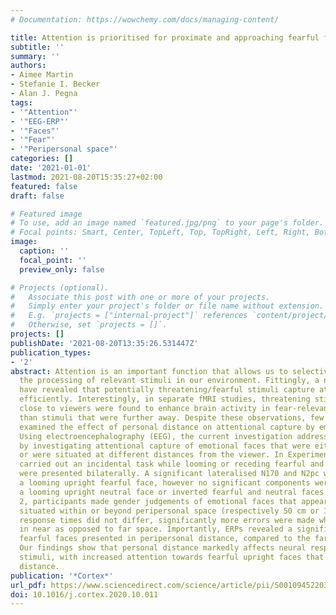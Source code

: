 ```yaml
---
# Documentation: https://wowchemy.com/docs/managing-content/

title: Attention is prioritised for proximate and approaching fearful faces
subtitle: ''
summary: ''
authors:
- Aimee Martin
- Stefanie I. Becker
- Alan J. Pegna
tags:
- '"Attention"'
- '"EEG-ERP"'
- '"Faces"'
- '"Fear"'
- '"Peripersonal space"'
categories: []
date: '2021-01-01'
lastmod: 2021-08-20T15:35:27+02:00
featured: false
draft: false

# Featured image
# To use, add an image named `featured.jpg/png` to your page's folder.
# Focal points: Smart, Center, TopLeft, Top, TopRight, Left, Right, BottomLeft, Bottom, BottomRight.
image:
  caption: ''
  focal_point: ''
  preview_only: false

# Projects (optional).
#   Associate this post with one or more of your projects.
#   Simply enter your project's folder or file name without extension.
#   E.g. `projects = ["internal-project"]` references `content/project/deep-learning/index.md`.
#   Otherwise, set `projects = []`.
projects: []
publishDate: '2021-08-20T13:35:26.531447Z'
publication_types:
- '2'
abstract: Attention is an important function that allows us to selectively enhance
  the processing of relevant stimuli in our environment. Fittingly, a number of studies
  have revealed that potentially threatening/fearful stimuli capture attention more
  efficiently. Interestingly, in separate fMRI studies, threatening stimuli situated
  close to viewers were found to enhance brain activity in fear-relevant areas more
  than stimuli that were further away. Despite these observations, few studies have
  examined the effect of personal distance on attentional capture by emotional stimuli.
  Using electroencephalography (EEG), the current investigation addressed this question
  by investigating attentional capture of emotional faces that were either looming/receding,
  or were situated at different distances from the viewer. In Experiment 1, participants
  carried out an incidental task while looming or receding fearful and neutral faces
  were presented bilaterally. A significant lateralised N170 and N2pc were found for
  a looming upright fearful face, however no significant components were found for
  a looming upright neutral face or inverted fearful and neutral faces. In Experiment
  2, participants made gender judgements of emotional faces that appeared on a screen
  situated within or beyond peripersonal space (respectively 50 cm or 120 cm). Although
  response times did not differ, significantly more errors were made when faces appeared
  in near as opposed to far space. Importantly, ERPs revealed a significant N2pc for
  fearful faces presented in peripersonal distance, compared to the far distance.
  Our findings show that personal distance markedly affects neural responses to emotional
  stimuli, with increased attention towards fearful upright faces that appear in close
  distance.
publication: '*Cortex*'
url_pdf: https://www.sciencedirect.com/science/article/pii/S0010945220303920
doi: 10.1016/j.cortex.2020.10.011
---
```

